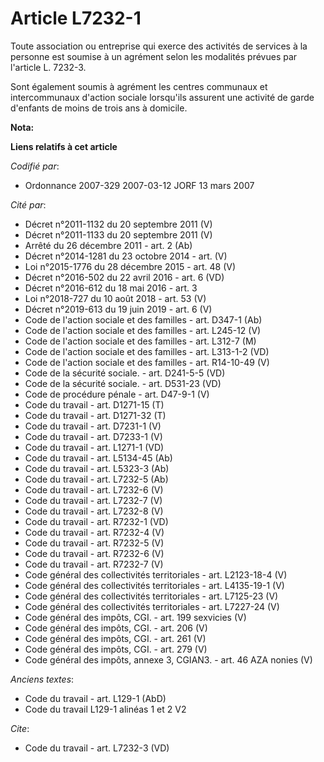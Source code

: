 # Article L7232-1

Toute association ou entreprise qui exerce des activités de services à la personne est soumise à un agrément selon les
modalités prévues par l'article L. 7232-3.

Sont également soumis à agrément les centres communaux et intercommunaux d'action sociale lorsqu'ils assurent une activité de
garde d'enfants de moins de trois ans à domicile.

**Nota:**



**Liens relatifs à cet article**

_Codifié par_:

  - Ordonnance 2007-329 2007-03-12 JORF 13 mars 2007

_Cité par_:

  - Décret n°2011-1132 du 20 septembre 2011 (V)
  - Décret n°2011-1133 du 20 septembre 2011 (V)
  - Arrêté du 26 décembre 2011 - art. 2 (Ab)
  - Décret n°2014-1281 du 23 octobre 2014 - art. (V)
  - Loi n°2015-1776 du 28 décembre 2015 - art. 48 (V)
  - Décret n°2016-502 du 22 avril 2016 - art. 6 (VD)
  - Décret n°2016-612 du 18 mai 2016 - art. 3
  - Loi n°2018-727 du 10 août 2018 - art. 53 (V)
  - Décret n°2019-613 du 19 juin 2019 - art. 6 (V)
  - Code de l'action sociale et des familles - art. D347-1 (Ab)
  - Code de l'action sociale et des familles - art. L245-12 (V)
  - Code de l'action sociale et des familles - art. L312-7 (M)
  - Code de l'action sociale et des familles - art. L313-1-2 (VD)
  - Code de l'action sociale et des familles - art. R14-10-49 (V)
  - Code de la sécurité sociale. - art. D241-5-5 (VD)
  - Code de la sécurité sociale. - art. D531-23 (VD)
  - Code de procédure pénale - art. D47-9-1 (V)
  - Code du travail - art. D1271-15 (T)
  - Code du travail - art. D1271-32 (T)
  - Code du travail - art. D7231-1 (V)
  - Code du travail - art. D7233-1 (V)
  - Code du travail - art. L1271-1 (VD)
  - Code du travail - art. L5134-45 (Ab)
  - Code du travail - art. L5323-3 (Ab)
  - Code du travail - art. L7232-5 (Ab)
  - Code du travail - art. L7232-6 (V)
  - Code du travail - art. L7232-7 (V)
  - Code du travail - art. L7232-8 (V)
  - Code du travail - art. R7232-1 (VD)
  - Code du travail - art. R7232-4 (V)
  - Code du travail - art. R7232-5 (V)
  - Code du travail - art. R7232-6 (V)
  - Code du travail - art. R7232-7 (V)
  - Code général des collectivités territoriales - art. L2123-18-4 (V)
  - Code général des collectivités territoriales - art. L4135-19-1 (V)
  - Code général des collectivités territoriales - art. L7125-23 (V)
  - Code général des collectivités territoriales - art. L7227-24 (V)
  - Code général des impôts, CGI. - art. 199 sexvicies (V)
  - Code général des impôts, CGI. - art. 206 (V)
  - Code général des impôts, CGI. - art. 261 (V)
  - Code général des impôts, CGI. - art. 279 (V)
  - Code général des impôts, annexe 3, CGIAN3. - art. 46 AZA nonies (V)

_Anciens textes_:

  - Code du travail - art. L129-1 (AbD)
  - Code du travail L129-1 alinéas 1 et 2 V2

_Cite_:

  - Code du travail - art. L7232-3 (VD)
